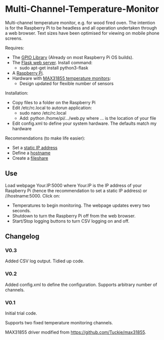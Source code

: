 # Multi-Channel-Temperature-Monitor
Multi-channel temperature monitor, e.g. for wood fired oven. The intention is for the Raspberry Pi to be headless and all operation undertaken through a web browser. Text sizes have been optimised for viewing on mobile phone screens.

Requires:
- The [GPIO Library](https://code.google.com/p/raspberry-gpio-python/) (Already on most Raspberry Pi OS builds).
- The [Flask web server](https://www.raspberrypi.org/learning/python-web-server-with-flask/worksheet/). Install command:
  - sudo apt-get install python3-flask
- A [Raspberry Pi](http://www.raspberrypi.org/).
- Hardware with [MAX31855 temperature monitors](https://www.maximintegrated.com/en/products/analog/sensors-and-sensor-interface/MAX31855.html):
  - Design updated for flexible number of sensors

Installation:
- Copy files to a folder on the Raspberry Pi
- Edit /etc/rc.local to autorun application:
   - sudo nano /etc/rc.local
   - Add: python /home/pi/.../web.py where ... is the location of your file
- Edit config.xml to define your system hardware. The defaults match my hardware
    
Recommendations (to make life easier):
- Set a [static IP address](https://www.modmypi.com/blog/tutorial-how-to-give-your-raspberry-pi-a-static-ip-address)
- Define a [hostname](http://www.simonthepiman.com/how_to_rename_my_raspberry_pi.php)
- Create a [fileshare](http://raspberrypihq.com/how-to-share-a-folder-with-a-windows-computer-from-a-raspberry-pi/)

## Use

Load webpage Your.IP:5000 where Your.IP is the IP address of your Raspberry Pi (hence the recommendation to set a static IP address) or //hostname:5000.
Click on:
- Temperatures to begin monitoring. The webpage updates every two seconds.
- Shutdown to turn the Raspberry Pi off from the web browser.
- Start/Stop logging buttons to turn CSV logging on and off.

## Changelog

### V0.3
Added CSV log output.
Tidied up code.

### V0.2
Added config.xml to define the configuration.
Supports arbitrary number of channels.

### V0.1
Initial trial code.

Supports two fixed temperature monitoring channels.

MAX31855 driver modified from https://github.com/Tuckie/max31855.
